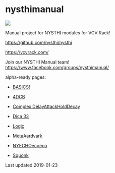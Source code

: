 # nysthimanual

![](./allmodules20190119.png)

Manual project for NYSTHI modules for VCV Rack! 

https://github.com/nysthi/nysthi 

https://vcvrack.com/

Join our NYSTHI Manual team! https://www.facebook.com/groups/nysthimanual/

alpha-ready pages: 

- [BASICS!](pages/basics/basics.md)

- [4DCB](pages/4dcb/4dcb.md)
- [Complex DelayAttackHoldDecay](pages/complex_dahd/complex_dahd.md)
- [Dica 33](pages/dica_33/dica_33.md)
- [Logic](pages/logic/logic.md)
- [MetaAardvark](pages/metaaardvark/metaaardvark.md)
- [NYECHOecoeco](pages/nyechoecoeco/nyechoecoeco.md)
- [Squonk](pages/squonk/squonk.md)
 

Last updated 2019-01-23
